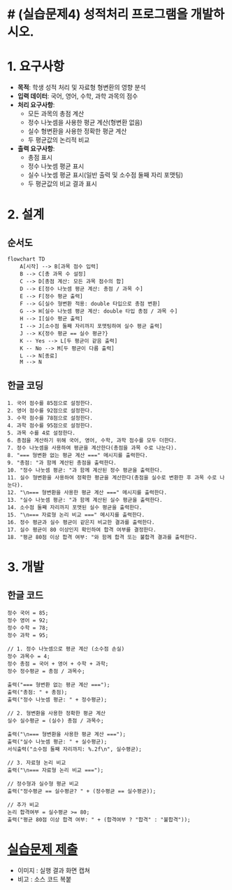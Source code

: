 
# # (실습문제4) 성적처리 프로그램을 개발하시오.

# 1. 요구사항

- **목적**: 학생 성적 처리 및 자료형 형변환의 영향 분석
- **입력 데이터**: 국어, 영어, 수학, 과학 과목의 점수
- **처리 요구사항**:
    - 모든 과목의 총점 계산
    - 정수 나눗셈을 사용한 평균 계산(형변환 없음)
    - 실수 형변환을 사용한 정확한 평균 계산
    - 두 평균값의 논리적 비교
- **출력 요구사항**:
    - 총점 표시
    - 정수 나눗셈 평균 표시
    - 실수 나눗셈 평균 표시(일반 출력 및 소수점 둘째 자리 포맷팅)
    - 두 평균값의 비교 결과 표시
	
# 2. 설계

## 순서도

```mermaid
flowchart TD
    A[시작] --> B[과목 점수 입력]
    B --> C[총 과목 수 설정]
    C --> D[총점 계산: 모든 과목 점수의 합]
    D --> E[정수 나눗셈 평균 계산: 총점 / 과목 수]
    E --> F[정수 평균 출력]
    F --> G[실수 형변환 적용: double 타입으로 총점 변환]
    G --> H[실수 나눗셈 평균 계산: double 타입 총점 / 과목 수]
    H --> I[실수 평균 출력]
    I --> J[소수점 둘째 자리까지 포맷팅하여 실수 평균 출력]
    J --> K{정수 평균 == 실수 평균?}
    K -- Yes --> L[두 평균이 같음 출력]
    K -- No --> M[두 평균이 다름 출력]
    L --> N[종료]
    M --> N
```

## 한글 코딩

```
1. 국어 점수를 85점으로 설정한다.
2. 영어 점수를 92점으로 설정한다.
3. 수학 점수를 78점으로 설정한다.
4. 과학 점수를 95점으로 설정한다.
5. 과목 수를 4로 설정한다.
6. 총점을 계산하기 위해 국어, 영어, 수학, 과학 점수를 모두 더한다.
7. 정수 나눗셈을 사용하여 평균을 계산한다(총점을 과목 수로 나눈다).
8. "=== 형변환 없는 평균 계산 ===" 메시지를 출력한다.
9. "총점: "과 함께 계산된 총점을 출력한다.
10. "정수 나눗셈 평균: "과 함께 계산된 정수 평균을 출력한다.
11. 실수 형변환을 사용하여 정확한 평균을 계산한다(총점을 실수로 변환한 후 과목 수로 나눈다).
12. "\n=== 형변환을 사용한 평균 계산 ===" 메시지를 출력한다.
13. "실수 나눗셈 평균: "과 함께 계산된 실수 평균을 출력한다.
14. 소수점 둘째 자리까지 포맷된 실수 평균을 출력한다.
15. "\n=== 자료형 논리 비교 ===" 메시지를 출력한다.
16. 정수 평균과 실수 평균이 같은지 비교한 결과를 출력한다.
17. 실수 평균이 80 이상인지 확인하여 합격 여부를 결정한다.
18. "평균 80점 이상 합격 여부: "와 함께 합격 또는 불합격 결과를 출력한다.
```


# 3. 개발

## 한글 코드

```
정수 국어 = 85;
정수 영어 = 92;
정수 수학 = 78;
정수 과학 = 95;

// 1. 정수 나눗셈으로 평균 계산 (소수점 손실)
정수 과목수 = 4;
정수 총점 = 국어 + 영어 + 수학 + 과학;
정수 정수평균 = 총점 / 과목수;

출력("=== 형변환 없는 평균 계산 ===");
출력("총점: " + 총점);
출력("정수 나눗셈 평균: " + 정수평균);

// 2. 형변환을 사용한 정확한 평균 계산
실수 실수평균 = (실수) 총점 / 과목수;

출력("\n=== 형변환을 사용한 평균 계산 ===");
출력("실수 나눗셈 평균: " + 실수평균);
서식출력("소수점 둘째 자리까지: %.2f\n", 실수평균);

// 3. 자료형 논리 비교
출력("\n=== 자료형 논리 비교 ===");

// 정수형과 실수형 평균 비교
출력("정수평균 == 실수평균? " + (정수평균 == 실수평균));

// 추가 비교
논리 합격여부 = 실수평균 >= 80;
출력("평균 80점 이상 합격 여부: " + (합격여부 ? "합격" : "불합격"));
```

# [실습문제 제출](../../Notice/실습문제%20제출.md)

- 이미지 : 실행 결과 화면 캡쳐
- 비고 : 소스 코드 복붙